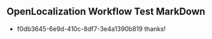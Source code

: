 ## OpenLocalization Workflow Test MarkDown
* f0db3645-6e9d-410c-8df7-3e4a1390b819 thanks!

<!--HONumber=Aug16_HO3-->


